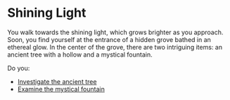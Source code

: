 # Shining Light

You walk towards the shining light, which grows brighter as you approach. Soon, you find yourself at the entrance of a hidden grove bathed in an ethereal glow. In the center of the grove, there are two intriguing items: an ancient tree with a hollow and a mystical fountain. 

Do you:
- [Investigate the ancient tree](ancient-tree.md)
- [Examine the mystical fountain](mystical-fountain.md)
